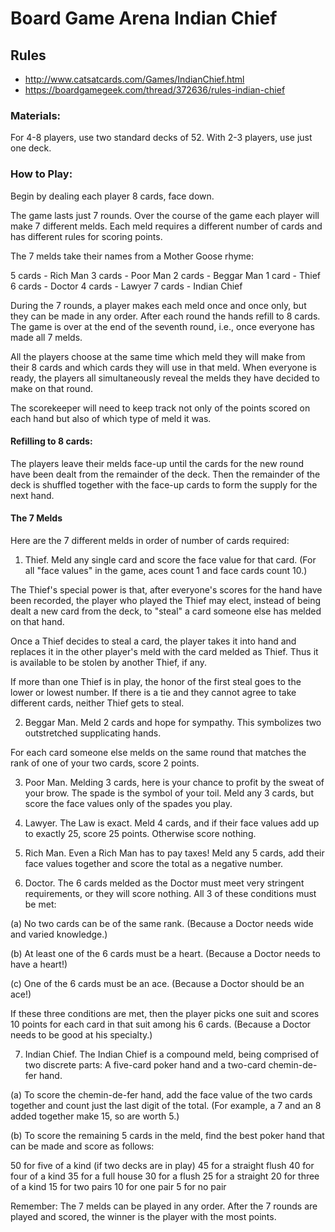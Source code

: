 Board Game Arena Indian Chief
=============================

Rules
-----
* http://www.catsatcards.com/Games/IndianChief.html
* https://boardgamegeek.com/thread/372636/rules-indian-chief


### Materials:

For 4-8 players, use two standard decks of 52. With 2-3 players, use just one deck.

### How to Play:

Begin by dealing each player 8 cards, face down.

The game lasts just 7 rounds. Over the course of the game each player will make 7 different melds. Each meld requires a different number of cards and has different rules for scoring points.

The 7 melds take their names from a Mother Goose rhyme:

5 cards - Rich Man
3 cards - Poor Man
2 cards - Beggar Man
1 card - Thief
6 cards - Doctor
4 cards - Lawyer
7 cards - Indian Chief

During the 7 rounds, a player makes each meld once and once only, but they can be made in any order. After each round the hands refill to 8 cards. The game is over at the end of the seventh round, i.e., once everyone has made all 7 melds.

All the players choose at the same time which meld they will make from their 8 cards and which cards they will use in that meld. When everyone is ready, the players all simultaneously reveal the melds they have decided to make on that round.

The scorekeeper will need to keep track not only of the points scored on each hand but also of which type of meld it was.

#### Refilling to 8 cards:

The players leave their melds face-up until the cards for the new round have been dealt from the remainder of the deck. Then the remainder of the deck is shuffled together with the face-up cards to form the supply for the next hand.

#### The 7 Melds

Here are the 7 different melds in order of number of cards required:

1. Thief. Meld any single card and score the face value for that card. (For all "face values" in the game, aces count 1 and face cards count 10.)

The Thief's special power is that, after everyone's scores for the hand have been recorded, the player who played the Thief may elect, instead of being dealt a new card from the deck, to "steal" a card someone else has melded on that hand.

Once a Thief decides to steal a card, the player takes it into hand and replaces it in the other player's meld with the card melded as Thief. Thus it is available to be stolen by another Thief, if any.

If more than one Thief is in play, the honor of the first steal goes to the lower or lowest number. If there is a tie and they cannot agree to take different cards, neither Thief gets to steal.

2. Beggar Man. Meld 2 cards and hope for sympathy. This symbolizes two outstretched supplicating hands.

For each card someone else melds on the same round that matches the rank of one of your two cards, score 2 points.

3. Poor Man. Melding 3 cards, here is your chance to profit by the sweat of your brow. The spade is the symbol of your toil. Meld any 3 cards, but score the face values only of the spades you play.

4. Lawyer. The Law is exact. Meld 4 cards, and if their face values add up to exactly 25, score 25 points. Otherwise score nothing.

5. Rich Man. Even a Rich Man has to pay taxes! Meld any 5 cards, add their face values together and score the total as a negative number.

6. Doctor. The 6 cards melded as the Doctor must meet very stringent requirements, or they will score nothing. All 3 of these conditions must be met:

(a) No two cards can be of the same rank. (Because a Doctor needs wide and varied knowledge.)

(b) At least one of the 6 cards must be a heart. (Because a Doctor needs to have a heart!)

(c) One of the 6 cards must be an ace. (Because a Doctor should be an ace!)

If these three conditions are met, then the player picks one suit and scores 10 points for each card in that suit among his 6 cards. (Because a Doctor needs to be good at his specialty.)

7. Indian Chief. The Indian Chief is a compound meld, being comprised of two discrete parts: A five-card poker hand and a two-card chemin-de-fer hand.

(a) To score the chemin-de-fer hand, add the face value of the two cards together and count just the last digit of the total. (For example, a 7 and an 8 added together make 15, so are worth 5.)

(b) To score the remaining 5 cards in the meld, find the best poker hand that can be made and score as follows:

50 for five of a kind (if two decks are in play)
45 for a straight flush
40 for four of a kind
35 for a full house
30 for a flush
25 for a straight
20 for three of a kind
15 for two pairs
10 for one pair
5 for no pair

Remember: The 7 melds can be played in any order. After the 7 rounds are played and scored, the winner is the player with the most points.